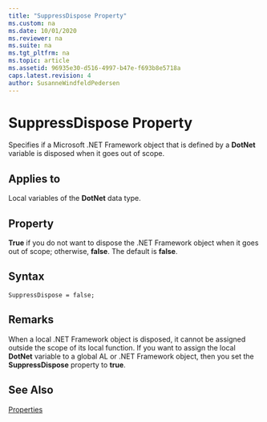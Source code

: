 ```yaml
---
title: "SuppressDispose Property"
ms.custom: na
ms.date: 10/01/2020
ms.reviewer: na
ms.suite: na
ms.tgt_pltfrm: na
ms.topic: article
ms.assetid: 96935e30-d516-4997-b47e-f693b8e5718a
caps.latest.revision: 4
author: SusanneWindfeldPedersen
---
```


# SuppressDispose Property

Specifies if a Microsoft .NET Framework object that is defined by a **DotNet** variable is disposed when it goes out of scope.  

## Applies to  

Local variables of the **DotNet** data type.  

## Property  

**True** if you do not want to dispose the .NET Framework object when it goes out of scope; otherwise, **false**. The default is **false**.  

## Syntax

```AL
SuppressDispose = false;
```

## Remarks

When a local .NET Framework object is disposed, it cannot be assigned outside the scope of its local function. If you want to assign the local **DotNet** variable to a global AL or .NET Framework object, then you set the **SuppressDispose** property to **true**.  
<!-- 
## See Also  
 [Calling .NET Framework Members from AL](Calling-.NET-Framework-Members-from-AL.md)   
 [How to: Call .NET Framework Types From AL Code](How-to-Call-.NET-Framework-Types-From-AL-Code.md) -->

## See Also

[Properties](devenv-properties.md)
